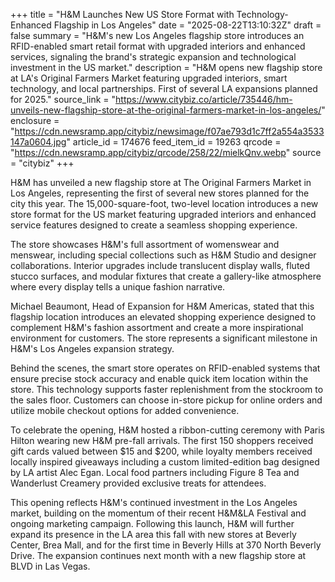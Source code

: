 +++
title = "H&M Launches New US Store Format with Technology-Enhanced Flagship in Los Angeles"
date = "2025-08-22T13:10:32Z"
draft = false
summary = "H&M's new Los Angeles flagship store introduces an RFID-enabled smart retail format with upgraded interiors and enhanced services, signaling the brand's strategic expansion and technological investment in the US market."
description = "H&M opens new flagship store at LA's Original Farmers Market featuring upgraded interiors, smart technology, and local partnerships. First of several LA expansions planned for 2025."
source_link = "https://www.citybiz.co/article/735446/hm-unveils-new-flagship-store-at-the-original-farmers-market-in-los-angeles/"
enclosure = "https://cdn.newsramp.app/citybiz/newsimage/f07ae793d1c7ff2a554a3533147a0604.jpg"
article_id = 174676
feed_item_id = 19263
qrcode = "https://cdn.newsramp.app/citybiz/qrcode/258/22/mielkQnv.webp"
source = "citybiz"
+++

<p>H&M has unveiled a new flagship store at The Original Farmers Market in Los Angeles, representing the first of several new stores planned for the city this year. The 15,000-square-foot, two-level location introduces a new store format for the US market featuring upgraded interiors and enhanced service features designed to create a seamless shopping experience.</p><p>The store showcases H&M's full assortment of womenswear and menswear, including special collections such as H&M Studio and designer collaborations. Interior upgrades include translucent display walls, fluted stucco surfaces, and modular fixtures that create a gallery-like atmosphere where every display tells a unique fashion narrative.</p><p>Michael Beaumont, Head of Expansion for H&M Americas, stated that this flagship location introduces an elevated shopping experience designed to complement H&M's fashion assortment and create a more inspirational environment for customers. The store represents a significant milestone in H&M's Los Angeles expansion strategy.</p><p>Behind the scenes, the smart store operates on RFID-enabled systems that ensure precise stock accuracy and enable quick item location within the store. This technology supports faster replenishment from the stockroom to the sales floor. Customers can choose in-store pickup for online orders and utilize mobile checkout options for added convenience.</p><p>To celebrate the opening, H&M hosted a ribbon-cutting ceremony with Paris Hilton wearing new H&M pre-fall arrivals. The first 150 shoppers received gift cards valued between $15 and $200, while loyalty members received locally inspired giveaways including a custom limited-edition bag designed by LA artist Alec Egan. Local food partners including Figure 8 Tea and Wanderlust Creamery provided exclusive treats for attendees.</p><p>This opening reflects H&M's continued investment in the Los Angeles market, building on the momentum of their recent H&M&LA Festival and ongoing marketing campaign. Following this launch, H&M will further expand its presence in the LA area this fall with new stores at Beverly Center, Brea Mall, and for the first time in Beverly Hills at 370 North Beverly Drive. The expansion continues next month with a new flagship store at BLVD in Las Vegas.</p>